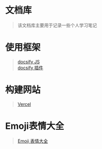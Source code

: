 # 文档库
> 该文档库主要用于记录一些个人学习笔记

# 使用框架
> [docsify JS](https://docsify.js.org/)<br>
> [docsify 插件](https://docsify.js.org/#/awesome?id=plugins)

# 构建网站
> [Vercel](https://vercel.com/1747672002s-projects/node)

# Emoji表情大全
> [Emoji 表情大全](https://emojixd.com/)
